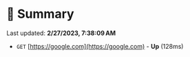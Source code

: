 # 📖 Summary
Last updated: **2/27/2023, 7:38:09 AM**

- `GET` [https://google.com](https://google.com) - **Up** (128ms)
